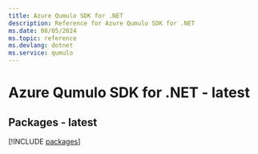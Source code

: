 ```yaml
---
title: Azure Qumulo SDK for .NET
description: Reference for Azure Qumulo SDK for .NET
ms.date: 08/05/2024
ms.topic: reference
ms.devlang: dotnet
ms.service: qumulo
---
```

# Azure Qumulo SDK for .NET - latest
## Packages - latest
[!INCLUDE [packages](qumulo-index.md)]